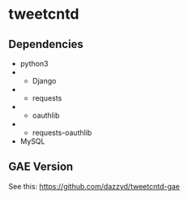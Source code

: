 # tweetcntd

## Dependencies
* python3
* - Django
* - requests
* - oauthlib
* - requests-oauthlib
* MySQL

## GAE Version
See this: https://github.com/dazzyd/tweetcntd-gae

